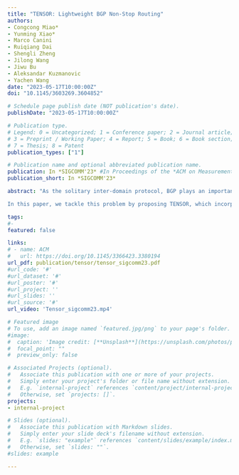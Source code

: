 ```yaml
---
title: "TENSOR: Lightweight BGP Non-Stop Routing"
authors:
- Congcong Miao*
- Yunming Xiao*
- Marco Canini
- Ruiqiang Dai
- Shengli Zheng
- Jilong Wang
- Jiwu Bu
- Aleksandar Kuzmanovic
- Yachen Wang
date: "2023-05-17T10:00:00Z"
doi: "10.1145/3603269.3604852"

# Schedule page publish date (NOT publication's date).
publishDate: "2023-05-17T10:00:00Z"

# Publication type.
# Legend: 0 = Uncategorized; 1 = Conference paper; 2 = Journal article;
# 3 = Preprint / Working Paper; 4 = Report; 5 = Book; 6 = Book section;
# 7 = Thesis; 8 = Patent
publication_types: ["1"]

# Publication name and optional abbreviated publication name.
publication: In *SIGCOMM'23* #In Proceedings of the *ACM on Measurement and Analysis of Computing Systems* 
publication_short: In *SIGCOMM'23*

abstract: "As the solitary inter-domain protocol, BGP plays an important role in today’s Internet. Its failures threaten network stability and will usually result in large-scale packet losses. Thus, the non-stop routing (NSR) capability that protects inter-domain connectivity from being disrupted by various failures, is critical to any Autonomous System (AS) operator. Replicating the BGP and underlying TCP connection status is key to realizing NSR. But existing NSR solutions, which heavily rely on OS kernel modifications, have become impractical due to providers’ adoption of virtualized network gateways for better scalability and manageability.

In this paper, we tackle this problem by proposing TENSOR, which incorporates a novel kernel-modification-free replication design and lightweight architecture. More concretely, the kernel-modification-free replication design mitigates the reliance on OS kernel modification and hence allows the virtualization of the network gateway. Meanwhile, lightweight virtualization provides strong performance guarantees and improves system reliability. Moreover, TENSOR provides a solution to the split-brain problem that affects NSR solutions. Through extensive experiments, we show that TENSOR realizes NSR while bearing little overhead compared to open-source BGP implementations. Further, our two-year operational experience on a fleet of 400 servers controlling over 31,000 BGP peering connections demonstrates that TENSOR reduces the development, deployment, and maintenance costs significantly – at least by factors of 20, 5, and 10, respectively, while retaining the same SLA with the NSR-enabled routers. "

tags:
#- 
featured: false

links:
# - name: ACM
#   url: https://doi.org/10.1145/3366423.3380194
url_pdf: publication/tensor/tensor_sigcomm23.pdf
#url_code: '#'
#url_dataset: '#'
#url_poster: '#'
#url_project: ''
#url_slides: ''
#url_source: '#'
url_video: 'Tensor_sigcomm23.mp4'

# Featured image
# To use, add an image named `featured.jpg/png` to your page's folder. 
#image:
#  caption: 'Image credit: [**Unsplash**](https://unsplash.com/photos/pLCdAaMFLTE)'
#  focal_point: ""
#  preview_only: false

# Associated Projects (optional).
#   Associate this publication with one or more of your projects.
#   Simply enter your project's folder or file name without extension.
#   E.g. `internal-project` references `content/project/internal-project/index.md`.
#   Otherwise, set `projects: []`.
projects:
- internal-project

# Slides (optional).
#   Associate this publication with Markdown slides.
#   Simply enter your slide deck's filename without extension.
#   E.g. `slides: "example"` references `content/slides/example/index.md`.
#   Otherwise, set `slides: ""`.
#slides: example

---
```

